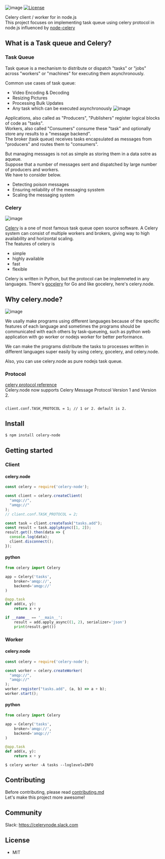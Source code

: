 ![image](https://actumn.github.io/celery.node/assets/images/logo-long.png)
[![License](https://img.shields.io/badge/license-MIT-blue.svg)](https://github.com/actumn/celery.node/blob/master/LICENSE)

Celery client / worker for in node.js  
This project focuses on implementing task queue using celery protocol in node.js influenced by [node-celery](https://github.com/mher/node-celery)


## What is a Task queue and Celery?
### Task Queue
Task queue is a mechanism to distribute or dispatch "tasks" or "jobs" across "workers" or "machines" for executing them asynchronously.
  
Common use cases of task queue:
- Video Encoding & Decoding
- Resizing Pictures
- Processing Bulk Updates
- Any task which can be executed asynchronously
 ![image](https://actumn.github.io/celery.node/assets/images/task-queue-introduction.png)
  
Applications, also called as "Producers", "Publishers" register logical blocks of code as "tasks".  
Workers, also called "Consumers" consume these "task" and optionally store any results to a "message backend".  
The broker (task queue) receives tasks encapsulated as messages from "producers" and routes them to "consumers".

But managing messages is not as simple as storing them in a data sotre as aqueue.  
Suppose that a number of messages sent and dispatched by large number of producers and workers.  
We have to consider below.
- Detecting poison messages
- Ensuring reliability of the messaging sysstem
- Scaling the messaging system

### Celery
![image](https://camo.githubusercontent.com/2fd54823d96e135d6ac0ad3a1540af596b98de19/687474703a2f2f646f63732e63656c65727970726f6a6563742e6f72672f656e2f6c61746573742f5f696d616765732f63656c6572792d62616e6e65722d736d616c6c2e706e67)
  
[Celery](https://github.com/celery/celery) is a one of most famous task queue open source software. A Celery system can consist of multiple workers and brokers, giving way to high availability and horizontal scaling.    
The features of celery is 
- simple
- highly available
- fast
- flexible

Celery is written in Python, but the protocol can be implemneted in any languages. There's [gocelery](https://github.com/gocelery/gocelery) for Go and like gocelery, here's celery.node.

## Why celery.node?
![image](https://actumn.github.io/celery.node/assets/images/celery.node-concept-image.png)
  
We usally make programs using different languages because of the specific features of each language and sometimes the programs should be communicated with each others by task-queueing, such as python web application with go worker or nodejs worker for better performance.  
  
We can make the programs distribute the tasks to processes written in different languages super easily by using celery, gocelery, and celery.node.
  
Also, you can use celery.node as pure nodejs task queue.

### Protocol
 [celery protocol reference](https://docs.celeryproject.org/en/latest/internals/protocol.html)  
Celery.node now supports Celery Message Protocol Version 1 and Version 2.  
```

client.conf.TASK_PROTOCOL = 1; // 1 or 2. default is 2.
```

## Install
```sh
$ npm install celery-node
```
## Getting started
### Client
#### celery.node
```javascript
const celery = require('celery-node');

const client = celery.createClient(
  "amqp://",
  "amqp://"
);
// client.conf.TASK_PROTOCOL = 2;

const task = client.createTask("tasks.add");
const result = task.applyAsync([1, 2]);
result.get().then(data => {
  console.log(data);
  client.disconnect();
});
```
#### python
```python
from celery import Celery

app = Celery('tasks',
    broker='amqp://',
    backend='amqp://'
)

@app.task
def add(x, y):
    return x + y

if __name__ == '__main__':
    result = add.apply_async((1, 2), serializer='json')
    print(result.get())
```
### Worker
#### celery.node
```javascript
const celery = require('celery-node');

const worker = celery.createWorker(
  "amqp://",
  "amqp://"
);
worker.register("tasks.add", (a, b) => a + b);
worker.start();
```
#### python
```python
from celery import Celery

app = Celery('tasks',
    broker='amqp://',
    backend='amqp://'
)

@app.task
def add(x, y):
    return x + y
```
```shellscript
$ celery worker -A tasks --loglevel=INFO
```

## Contributing
Before contributing, please read [contributing.md](./contributing.md)   
Let's make this project more awesome!  

## Community
Slack: https://celerynode.slack.com  

## License
- MIT
